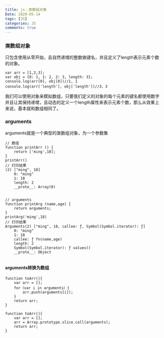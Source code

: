 ```yaml
---
title: js：类数组对象
Date: 2020-05-14
tags: [JS]
categories: JS
comments: true
---
```


### 类数组对象
只包含使用从零开始，且自然递增的整数做键名，并且定义了length表示元素个数的对象。

```
var arr = [1,2,3];
var obj = {0: 1, 1: 2, 2: 3, length: 3};
console.log(arr[0], obj[0])//1, 1
console.log(arr['length'], obj['length'])//3，3
```
我们可以使用对象来模拟数组，只要我们定义的对象的每个元素的键名都使用数字并且让其保持递增，且动态的定义一个length属性来表示元素个数，那么从效果上来说，基本就和数组相同了。

### arguments
arguments就是一个典型的类数组对象，为一个参数集

```
// 数组
function printArr () {
    return ['ming',18];
}
printArr()
// 打印结果
(2) ["ming", 18]
    0: "ming"
    1: 18
    length: 2
    __proto__: Array(0)
    
    
// arguments
function printArg (name,age) {
    return arguments;
}
printArg('ming',18)
// 打印结果
Arguments(2) ["ming", 18, callee: ƒ, Symbol(Symbol.iterator): ƒ]
    0: "ming"
    1: 18
    callee: ƒ fn(name,age)
    length: 2
    Symbol(Symbol.iterator): ƒ values()
    __proto__: Object


```
#### arguments转换为数组
```
function toArr(){
    var arr = [];
    for（var i in arguments）{
        arr.push(arguments[i]);
    }
    return arr;
}
```

```
function toArr(){
    var arr = [];
    arr = Array.prototype.slice.call(arguments);
    return arr;
}
```